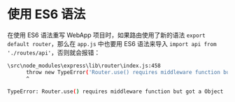 # 使用 ES6 语法

在使用 ES6 语法重写 WebApp 项目时，如果路由使用了新的语法 `export default router`，那么在 `app.js` 中也要用 ES6 语法来导入 `import api from './routes/api'`，否则就会报错：

```sh
\src\node_modules\express\lib\router\index.js:458
      throw new TypeError('Router.use() requires middleware function but got a ' + gettype(fn));
      ^

TypeError: Router.use() requires middleware function but got a Object
```
